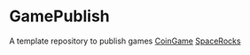# GamePublish
A template repository to publish games
[CoinGame](CoinGameNew)
[SpaceRocks](SR_Main0911)
